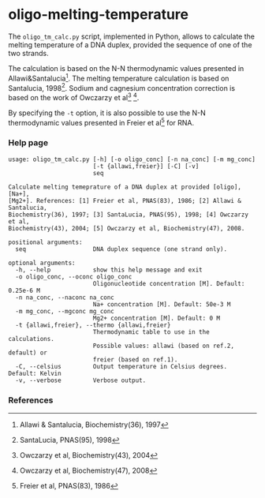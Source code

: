 oligo-melting-temperature
===

The `oligo_tm_calc.py` script, implemented in Python, allows to calculate the melting temperature of a DNA duplex, provided the sequence of one of the two strands.

The calculation is based on the N-N thermodynamic values presented in Allawi&Santalucia[^1]. The melting temperature calculation is based on Santalucia, 1998[^2]. Sodium and cagnesium concentration correction is based on the work of Owczarzy et al[^3] [^4].

By specifying the `-t` option, it is also possible to use the N-N thermodynamic values presented in Freier et al[^5] for RNA.

### Help page

```
usage: oligo_tm_calc.py [-h] [-o oligo_conc] [-n na_conc] [-m mg_conc]
                        [-t {allawi,freier}] [-C] [-v]
                        seq

Calculate melting temeprature of a DNA duplex at provided [oligo], [Na+],
[Mg2+]. References: [1] Freier et al, PNAS(83), 1986; [2] Allawi & Santalucia,
Biochemistry(36), 1997; [3] SantaLucia, PNAS(95), 1998; [4] Owczarzy et al,
Biochemistry(43), 2004; [5] Owczarzy et al, Biochemistry(47), 2008.

positional arguments:
  seq                   DNA duplex sequence (one strand only).

optional arguments:
  -h, --help            show this help message and exit
  -o oligo_conc, --oconc oligo_conc
                        Oligonucleotide concentration [M]. Default: 0.25e-6 M
  -n na_conc, --naconc na_conc
                        Na+ concentration [M]. Default: 50e-3 M
  -m mg_conc, --mgconc mg_conc
                        Mg2+ concentration [M]. Default: 0 M
  -t {allawi,freier}, --thermo {allawi,freier}
                        Thermodynamic table to use in the calculations.
                        Possible values: allawi (based on ref.2, default) or
                        freier (based on ref.1).
  -C, --celsius         Output temperature in Celsius degrees. Default: Kelvin
  -v, --verbose         Verbose output.
```

### References

[^1]: Allawi & Santalucia, Biochemistry(36), 1997
[^2]: SantaLucia, PNAS(95), 1998
[^3]: Owczarzy et al, Biochemistry(43), 2004
[^4]: Owczarzy et al, Biochemistry(47), 2008
[^5]: Freier et al, PNAS(83), 1986